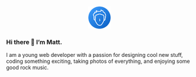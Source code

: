 <p align="center">
  <a href="https://matthiasoberholzer.com">
    <img alt="Matthias Oberholzer" src="./Logo.png" width="60" />
  </a>
</p>

### Hi there 👋 I’m Matt.

I am a young web developer with a passion for designing cool new stuff, coding something exciting, taking photos of everything, and enjoying some good rock music.
